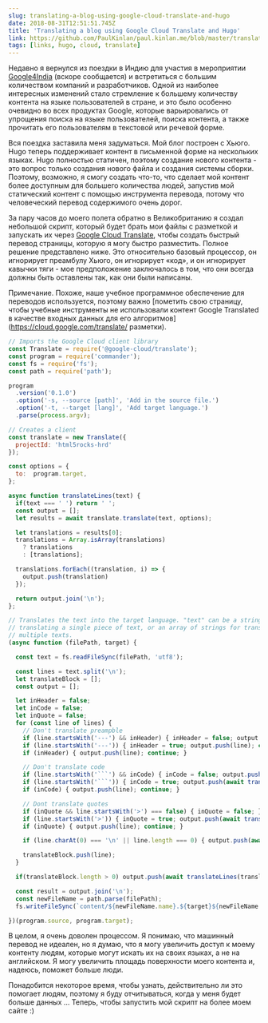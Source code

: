 ```yaml
---
slug: translating-a-blog-using-google-cloud-translate-and-hugo
date: 2018-08-31T12:51:51.745Z
title: 'Translating a blog using Google Cloud Translate and Hugo'
link: https://github.com/PaulKinlan/paul.kinlan.me/blob/master/translate.js
tags: [links, hugo, cloud, translate]
---
```

Недавно я вернулся из поездки в Индию для участия в мероприятии [Google4India](https://twitter.com/hashtag/google4india) (вскоре сообщается) и встретиться с большим количеством компаний и разработчиков. Одной из наиболее интересных изменений стало стремление к большему количеству контента на языке пользователей в стране, и это было особенно очевидно во всех продуктах Google, которые варьировались от упрощения поиска на языке пользователей, поиска контента, а также прочитать его пользователям в текстовой или речевой форме.

Вся поездка заставила меня задуматься. Мой блог построен с Хьюго. Hugo теперь поддерживает контент в письменной форме на нескольких языках. Hugo полностью статичен, поэтому создание нового контента - это вопрос только создания нового файла и создания системы сборки. Поэтому, возможно, я смогу создать что-то, что сделает мой контент более доступным для большего количества людей, запустив мой статический контент с помощью инструмента перевода, потому что человеческий перевод содержимого очень дорог.

За пару часов до моего полета обратно в Великобританию я создал небольшой скрипт, который будет брать мои файлы с разметкой и запускать их через [Google Cloud Translate](https://cloud.google.com/translate/), чтобы создать быстрый перевод страницы, которую я могу быстро разместить. Полное решение представлено ниже. Это относительно базовый процессор, он игнорирует преамбулу Хьюго, он игнорирует «код», и он игнорирует кавычки тяги - мое предположение заключалось в том, что они всегда должны быть оставлены так, как они были написаны.

Примечание. Похоже, наше учебное программное обеспечение для переводов используется, поэтому важно [пометить свою страницу, чтобы учебные инструменты не использовали контент Google Translated в качестве входных данных для его алгоритмов](https://cloud.google.com/translate/ разметки).




```Javascript
// Imports the Google Cloud client library
const Translate = require('@google-cloud/translate');
const program = require('commander');
const fs = require('fs');
const path = require('path');

program
  .version('0.1.0')
  .option('-s, --source [path]', 'Add in the source file.')
  .option('-t, --target [lang]', 'Add target language.')
  .parse(process.argv);

// Creates a client
const translate = new Translate({
  projectId: 'html5rocks-hrd'
});

const options = {
  to:  program.target,
};

async function translateLines(text) {
  if(text === ' ') return ' ';
  const output = [];
  let results = await translate.translate(text, options);

  let translations = results[0];
  translations = Array.isArray(translations)
    ? translations
    : [translations];

  translations.forEach((translation, i) => {
    output.push(translation)
  });

  return output.join('\n');
};

// Translates the text into the target language. "text" can be a string for
// translating a single piece of text, or an array of strings for translating
// multiple texts.
(async function (filePath, target) {

  const text = fs.readFileSync(filePath, 'utf8');

  const lines = text.split('\n');
  let translateBlock = [];
  const output = [];

  let inHeader = false;
  let inCode = false;
  let inQuote = false;
  for (const line of lines) {
    // Don't translate preampble
    if (line.startsWith('---') && inHeader) { inHeader = false; output.push(line); continue; }
    if (line.startsWith('---')) { inHeader = true; output.push(line); continue; }
    if (inHeader) { output.push(line); continue; }

    // Don't translate code
    if (line.startsWith('```') && inCode) { inCode = false; output.push(line); continue; }
    if (line.startsWith('```')) { inCode = true; output.push(await translateLines(translateBlock.join(' '))); translateBlock = []; output.push(line); continue; }
    if (inCode) { output.push(line); continue; }

    // Dont translate quotes
    if (inQuote && line.startsWith('>') === false) { inQuote = false; }
    if (line.startsWith('>')) { inQuote = true; output.push(await translateLines(translateBlock.join(' '))); translateBlock = []; output.push(line); }
    if (inQuote) { output.push(line); continue; }

    if (line.charAt(0) === '\n' || line.length === 0) { output.push(await translateLines(translateBlock.join(' '))); output.push(line); translateBlock = []; continue;} 

    translateBlock.push(line);
  }

  if(translateBlock.length > 0) output.push(await translateLines(translateBlock.join(' ')))

  const result = output.join('\n');
  const newFileName = path.parse(filePath);
  fs.writeFileSync(`content/${newFileName.name}.${target}${newFileName.ext}`, result);

})(program.source, program.target);
```
В целом, я очень доволен процессом. Я понимаю, что машинный перевод не идеален, но я думаю, что я могу увеличить доступ к моему контенту людям, которые могут искать их на своих языках, а не на английском. Я могу увеличить площадь поверхности моего контента и, надеюсь, поможет больше люди.

Понадобится некоторое время, чтобы узнать, действительно ли это помогает людям, поэтому я буду отчитываться, когда у меня будет больше данных ... Теперь, чтобы запустить мой скрипт на более моем сайте :)
